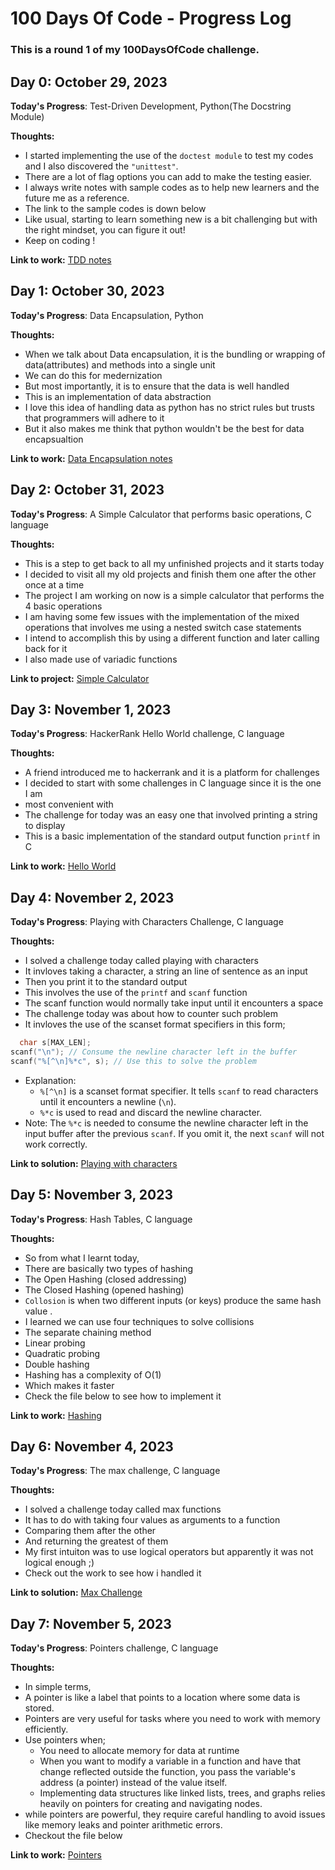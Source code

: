 # 100 Days Of Code -  Progress Log

### This is a round 1 of my 100DaysOfCode challenge.


## Day 0: October 29, 2023 


**Today's Progress**:  Test-Driven Development, Python(The Docstring Module)

**Thoughts:**

- I started implementing the use of the `doctest module` to test my codes and I also discovered the `"unittest"`.
- There are a lot of flag options you can add to make the testing easier.
- I always write notes with sample codes as to help new learners and the future me as a reference.
- The link to the sample codes is down below
- Like usual, starting to learn something new is a bit challenging but with the right mindset, you can figure it out!
- Keep on coding ! 

**Link to work:** [TDD notes](https://github.com/hunterxcobby/Python-Projects/tree/main/lessons/exercises/13-TDD)



## Day 1: October 30, 2023 


**Today's Progress**: Data Encapsulation, Python 

**Thoughts:**

- When we talk about Data encapsulation, it is the bundling or wrapping of data(attributes) and methods into a single unit
- We can do this for medernization
- But most importantly, it is to ensure that the data is well handled
- This is an implementation of data abstraction
- I love this idea of handling data as python has no strict rules but trusts that programmers will adhere to it
- But it also makes me think that python wouldn't be the best for data encapsualtion

**Link to work:** [Data Encapsulation notes](https://github.com/hunterxcobby/Python-Projects/blob/main/lessons/exercises/12-OOP/9-encapsulation_demo.py)


## Day 2: October 31, 2023 


**Today's Progress**: A Simple Calculator that performs basic operations, C language

**Thoughts:**

- This is a step to get back to all my unfinished projects and it starts today
- I decided to visit all my old projects and finish them one after the other once at a time
- The project I am working on now is a simple calculator that performs the 4 basic operations
- I am having some few issues with the implementation of the mixed operations that involves me using a nested switch case statements 
- I intend to accomplish this by using a different function and later calling back for it
- I also made use of variadic functions 

**Link to project:** [Simple Calculator](https://github.com/hunterxcobby/C-Projects/tree/master/00-simple_calculator)


## Day 3: November 1, 2023 


**Today's Progress**: HackerRank Hello World challenge, C language

**Thoughts:**

- A friend introduced me to hackerrank and it is a platform for challenges
- I decided to start with some challenges in C language since it is the one I am
- most convenient with
- The challenge for today was an easy one that involved printing a string to display
- This is a basic implementation of the standard output function `printf` in C

**Link to work:** [Hello World](https://github.com/hunterxcobby/C-Solutions/tree/main/1-HackerRank/0x01-Hello_World)


## Day 4: November 2, 2023 


**Today's Progress**: Playing with Characters Challenge, C language

**Thoughts:**

- I solved a challenge today called playing with characters
- It invloves taking a character, a string an line of sentence as an input
- Then you print it to the standard output
- This involves the use of the `printf` and `scanf` function
- The scanf function would normally take input until it encounters a space
- The challenge today was about how to counter such problem
- It invloves the use of the scanset format specifiers in this form;

```C
  char s[MAX_LEN];
scanf("\n"); // Consume the newline character left in the buffer
scanf("%[^\n]%*c", s); // Use this to solve the problem
```
   - Explanation:
     - `%[^\n]` is a scanset format specifier. It tells `scanf` to read characters until it encounters a newline (`\n`).
     - `%*c` is used to read and discard the newline character.
   - Note: The `%*c` is needed to consume the newline character left in the input buffer after the previous `scanf`. If you omit it, the next `scanf` will not work correctly.

**Link to solution:** [Playing with characters](https://github.com/hunterxcobby/C-Solutions/tree/main/1-HackerRank/0x02-PLaying_with_characters)


## Day 5: November 3, 2023 


**Today's Progress**:  Hash Tables, C language

**Thoughts:**

- So from what I learnt today,
- There are basically two types of hashing
- The Open Hashing (closed addressing)
- The Closed Hashing (opened hashing)
- `Collosion` is when two different inputs (or keys) produce the same hash value .
- I learned we can use four techniques to solve collisions
- The separate chaining method
- Linear probing
- Quadratic probing
- Double hashing
- Hashing has a complexity of O(1)
- Which makes it faster
- Check the file below to see how to implement it

**Link to work:** [Hashing](https://github.com/hunterxcobby/C-Projects/tree/master/lessons/solutions/0x05-Hash-tables/introduction)


## Day 6: November 4, 2023 


**Today's Progress**:  The max challenge, C language

**Thoughts:**

- I solved a challenge today called max functions
- It has to do with taking four values as arguments to a function
- Comparing them after the other
- And returning the greatest of them
- My first intuiton was to use logical operators but apparently it was not logical enough ;)
- Check out the work to see how i handled it

**Link to solution:** [Max Challenge](https://github.com/hunterxcobby/C-Solutions/tree/main/1-HackerRank/0x04-functions_callenge)


## Day 7: November 5, 2023 


**Today's Progress**:  Pointers challenge, C language

**Thoughts:**

 - In simple terms,
 - A pointer is like a label that points to a location where some data is stored.
 - Pointers are very useful for tasks where you need to work with memory efficiently.
 - Use pointers when;
   - You need to allocate memory for data at runtime
   - When you want to modify a variable in a function and have that change reflected outside the function, you pass the variable's address (a pointer) instead of the value itself.
   - Implementing data structures like linked lists, trees, and graphs relies heavily on pointers for creating and navigating nodes.
- while pointers are powerful, they require careful handling to avoid issues like memory leaks and pointer arithmetic errors.
- Checkout the file below

**Link to work:** [Pointers](https://github.com/hunterxcobby/C-Solutions/tree/main/1-HackerRank/0x05-Pointers_challenge)  
